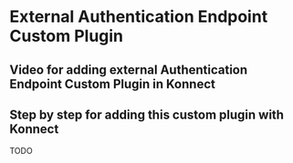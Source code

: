 # External Authentication Endpoint Custom Plugin

## Video for adding external Authentication Endpoint Custom Plugin in Konnect

## Step by step for adding this custom plugin with Konnect

TODO

